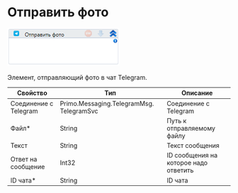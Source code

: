 # Отправить фото

![](<../../../../.gitbook/assets/image (157).png>)

Элемент, отправляющий фото в чат Telegram.

| Свойство              | Тип                                      | Описание                              |
| --------------------- | ---------------------------------------- | ------------------------------------- |
| Соединение с Telegram | Primo.Messaging.TelegramMsg. TelegramSvc | Соединение с Telegram                 |
| Файл\*                | String                                   | Путь к отправляемому файлу            |
| Текст                 | String                                   | Текст сообщения                       |
| Ответ на сообщение    | Int32                                    | ID сообщения на которое надо ответить |
| ID чата\*             | String                                   | ID чата                               |

